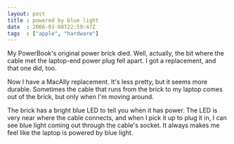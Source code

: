```yaml
---
layout: post
title : powered by blue light
date  : 2006-03-08T22:59:47Z
tags  : ["apple", "hardware"]
---
```

My PowerBook's original power brick died.  Well, actually, the bit where the cable met the laptop-end power plug fell apart.  I got a replacement, and that one did, too.

Now I have a MacAlly replacement.  It's less pretty, but it seems more durable. Sometimes the cable that runs from the brick to my laptop comes out of the brick, but only when I'm moving around.

The brick has a bright blue LED to tell you when it has power.  The LED is very near where the cable connects, and when I pick it up to plug it in, I can see blue light coming out through the cable's socket.  It always makes me feel like the laptop is powered by blue light. 
